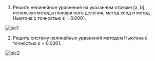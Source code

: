 1. Решить нелинейное уравнение на указанном отрезке [a, b], используя методы половинного деления, метод хорд и метод Ньютона с точностью ε = 0.0001.

![pic1](https://user-images.githubusercontent.com/90867530/171252417-0d05eb6a-bb9a-4fd7-9c1e-21edb436007d.png)

2. Решить систему нелинейных уравнений методом Ньютона с точностью ε = 0.0001.

![pic2](https://user-images.githubusercontent.com/90867530/171252604-26375cc7-94df-48ad-90cd-04468dc01e87.png)
